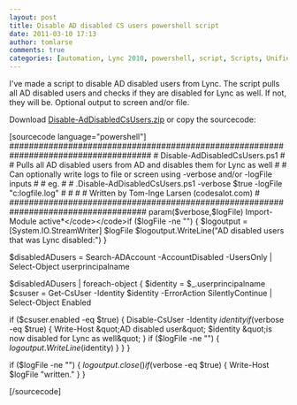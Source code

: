 ```yaml
---
layout: post
title: Disable AD disabled CS users powershell script
date: 2011-03-10 17:13
author: tomlarse
comments: true
categories: [automation, Lync 2010, powershell, script, Scripts, Unified Communications, usermanagement]
---
```

I've made a script to disable AD disabled users from Lync. The script pulls all AD disabled users and checks if they are disabled for Lync as well. If not, they will be. Optional output to screen and/or file.

Download <a href="http://codesalot.files.wordpress.com/2011/03/disable-addisabledcsusers.zip">Disable-AdDisabledCsUsers.zip</a> or copy the sourcecode:
<div>[sourcecode language="powershell"]
 #####################################################################################
 # Disable-AdDisabledCsUsers.ps1
 #
 # Pulls all AD disabled users from AD and disables them for Lync as well
 #
 # Can optionally write logs to file or screen using -verbose and/or -logFile inputs
 #
 # eg.
 #
 # .Disable-AdDisabledCsUsers.ps1 -verbose $true -logFile &quot;c:logfile.log&quot;
 #
 #
 #
 # Written by Tom-Inge Larsen (codesalot.com)
 #
 ####################################################################################
 param($verbose,$logFile)
Import-Module active*&lt;/code&gt;&lt;/code&gt;if ($logFile -ne &quot;&quot;) {
 $logoutput = [System.IO.StreamWriter] $logFile
 $logoutput.WriteLine(&quot;AD disabled users that was Lync disabled:&quot;)
 }

$disabledADusers = Search-ADAccount -AccountDisabled -UsersOnly | Select-Object userprincipalname

$disabledADusers | foreach-object {
 $identity = $_.userprincipalname
 $csuser = Get-CsUser -Identity $identity -ErrorAction SilentlyContinue | Select-Object Enabled

if ($csuser.enabled -eq $true) {
 Disable-CsUser -Identity $identity
 if ($verbose -eq $true) {
 Write-Host &quot;AD disabled user&quot; $identity &quot;is now disabled for Lync as well&quot;
 }
 if ($logFile -ne &quot;&quot;) {
 $logoutput.WriteLine($identity)
 }
 }
 }

if ($logFile -ne &quot;&quot;) {
 $logoutput.close()
 if ($verbose -eq $true) {
 Write-Host $logFile &quot;written.&quot;
 }
 }

[/sourcecode]

</div>
